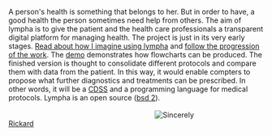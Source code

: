 

<script>
document.getElementById( "indexsmall").style.backgroundColor="#EFAB00";
document.getElementById( "indextext").style.color="#000000";
document.getElementById( "index").className="menu2active";
</script>
A person's health is something that belongs to her. But in order to have, a good health the person sometimes need help from others. The aim of  <span class="sc">lympha</span> is to give the patient and the health care professionals a transparent digital platform for managing health. The project is just in its very early stages. <a href="http://rickardhultgren.github.io/lympha/about#use">Read about how I imagine using lympha</a> and <a href="http://rickardhultgren.github.io/lympha/about#progress">follow the progression of the work</a>. The <a href="http://rickardhultgren.github.io/lympha/demo">demo</a> demonstrates how flowcharts can be produced. The finished version is thought to consolidate different protocols and compare them with data from the patient. In this way, it would enable compters to propose what further diagnostics and treatments can be prescribed. In other words, it will be a <a href="https://en.wikipedia.org/wiki/Clinical_decision_support_system">CDSS</a> and a programming language for medical protocols.  <span class="sc">Lympha</span> is an open source (<a href="http://opensource.org/licenses/BSD-2-Clause"><span class="sc">bsd 2</span></a>).
<br><br>
<a href="https://github.com/RickardHultgren"><img src="https://avatars3.githubusercontent.com/u/16224494?v=3&s=80" style="float:left;margin-left:30vw;" /></a>Sincerely<br><a href="https://github.com/RickardHultgren">Rickard</a>
<br><br>
